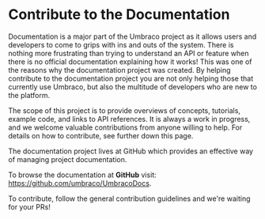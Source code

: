 # Contribute to the Documentation

Documentation is a major part of the Umbraco project as it allows users and developers to come to grips with ins and outs of the system.  There is nothing more frustrating than trying to understand an API or feature when there is no official documentation explaining how it works! This was one of the reasons why the documentation project was created.  By helping contribute to the documentation project you are not only helping those that currently use Umbraco, but also the multitude of developers who are new to the platform.

The scope of this project is to provide overviews of concepts, tutorials, example code, and links to API references. It is always a work in progress, and we welcome valuable contributions from anyone willing to help. For details on how to contribute, see further down this page.

The documentation project lives at GitHub which provides an effective way of managing project documentation. 

To browse the documentation at **GitHub** visit: https://github.com/umbraco/UmbracoDocs.

To contribute, follow the general contribution guidelines and we're waiting for your PRs!